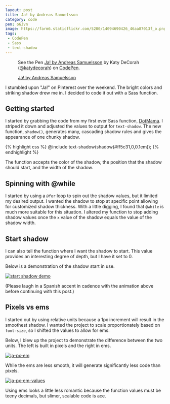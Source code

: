 ```yaml
---
layout: post
title: Ja! by Andreas Samuelsson
category: code
pen: oGJvn
image: https://farm6.staticflickr.com/5200/14094690426_46aa87013f_o.png
tags:
 - CodePen
 - Sass
 - text-shadow
---
```

<figure>
<p data-height="375" data-theme-id="97" data-slug-hash="oGJvn" data-default-tab="result" class='codepen'>See the Pen <a href='http://codepen.io/katydecorah/pen/oGJvn/'>Ja! by Andreas Samuelsson</a> by Katy DeCorah (<a href='http://codepen.io/katydecorah'>@katydecorah</a>) on <a href='http://codepen.io'>CodePen</a>.</p>
<figcaption><a href="http://www.agentmolly.com/artist/gallery.jsp?a=173&image=8483">Ja! by Andreas Samuelsson</a></figcaption>
</figure>

I stumbled upon "Ja!" on Pinterest over the weekend. The bright colors and striking shadow drew me in. I decided to code it out with a Sass function.

## Getting started

I started by grabbing the code from my first ever Sass function, [DotMama](http://0.0.0.0:4000/code/2014/03/19/dots/). I striped it down and adjusted the values to output for `text-shadow`. The new function, `shadow()`, generates many, cascading shadow rules and gives the appearance of one chunky shadow.

{% highlight css %}
@include text-shadow(shadow(#ff5c31,0,0.1em));
{% endhighlight %}

The function accepts the color of the shadow, the position that the shadow should start, and the width of the shadow.

## Spinning with @while

I started by using a `@for` loop to spin out the shadow values, but it limited my desired output. I wanted the shadow to stop at specific point allowing for customized shadow thickness. With a little digging, I found that `@while` is much more suitable for this situation. I altered my function to stop adding shadow values once the `x` value of the shadow equals the value of the shadow width.

## Start shadow

I can also tell the function where I want the shadow to start. This value provides an interesting degree of depth, but I have it set to 0.

Below is a demonstration of the shadow start in use.

<a href="http://imgur.com/iz2RZtt"><img src="http://i.imgur.com/iz2RZtt.gif?1" alt="start shadow demo"></a>

(Please laugh in a Spanish accent in cadence with the animation above before continuing with this post.)

## Pixels vs ems

I started out by using relative units because a 1px increment will result in the smoothest shadow. I wanted the project to scale proportionately based on `font-size`, so I shifted the values to allow for ems.

Below, I blew up the project to demonstrate the difference between the two units. The left is built in pixels and the right in ems.

<a href="https://www.flickr.com/photos/katydecorah/13931966178"><img src="https://farm6.staticflickr.com/5480/13931966178_b6722c890b_b.jpg" alt="ja-px-em"></a>

While the ems are less smooth, it will generate significantly less code than pixels.

<a href="https://www.flickr.com/photos/katydecorah/14118663985"><img src="https://farm8.staticflickr.com/7190/14118663985_bd1ddb0c69_b.jpg" alt="ja-px-em-values"></a>

Using ems looks a little less romantic because the function values must be teeny decimals, but slimer, scalable code is ace.
